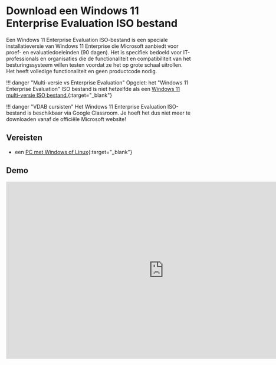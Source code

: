 # Download een Windows 11 Enterprise Evaluation ISO bestand

Een Windows 11 Enterprise Evaluation ISO-bestand is een speciale installatieversie van Windows 11 Enterprise die Microsoft aanbiedt voor proef- en evaluatiedoeleinden (90 dagen). Het is specifiek bedoeld voor IT-professionals en organisaties die de functionaliteit en compatibiliteit van het besturingssysteem willen testen voordat ze het op grote schaal uitrollen. Het heeft volledige functionaliteit en geen productcode nodig.

!!! danger "Multi-versie vs Enterprise Evaluation"
    Opgelet: het "Windows 11 Enterprise Evaluation" ISO bestand is niet hetzelfde als een [Windows 11 multi-versie ISO bestand.](../download-windows11-multi-versie-iso/index.md){:target="_blank"}

!!! danger "VDAB cursisten"
    Het Windows 11 Enterprise Evaluation ISO-bestand is beschikbaar via Google Classroom. Je hoeft het dus niet meer te downloaden vanaf de officiële Microsoft website!

## Vereisten
- een [PC met Windows of Linux](../../tutorials/setup-windows11-linuxmint22-dual-boot-uefi/index.md ){:target="_blank"}

## Demo
<iframe width="854" height="480" src="https://www.youtube.com/embed/ABBf8OSSjqk?autoplay=0&loop=0&mute=0" title="YouTube video player" frameborder="0" allow="accelerometer; autoplay; clipboard-write; encrypted-media; gyroscope; picture-in-picture; web-share" referrerpolicy="strict-origin-when-cross-origin" allowfullscreen></iframe>